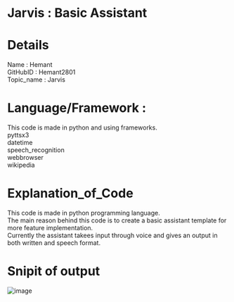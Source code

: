 # Jarvis : Basic Assistant
# Details
Name : Hemant <br />
GitHubID : Hemant2801 <br />
Topic_name : Jarvis <br />
# Language/Framework :<br /> 
This code is made in python and using frameworks. <br /> pyttsx3 <br />datetime <br />speech_recognition <br />webbrowser <br />wikipedia <br />

# Explanation_of_Code
This code is made in python programming language.<br />
The main reason behind this code is to create a basic assistant template for more feature implementation.<br />
Currently the assistant takees input through voice and gives an output in both written and speech format.<br />


# Snipit of output
![image](https://user-images.githubusercontent.com/87967889/136644259-6a85daba-6e33-44c6-84af-4c15f0ff41c5.png)



